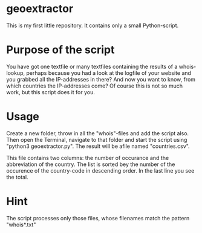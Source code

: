 # geoextractor
This is my first little repository. It contains only a small Python-script.

# Purpose of the script
You have got one textfile or many textfiles containing the results of a whois-lookup, perhaps because you had a look at the logfile of your website and you grabbed all the IP-addresses in there? And now you want to know, from which countries the IP-addresses come? Of course this is not so much work, but this script does it for you.

# Usage
Create a new folder, throw in all the "whois"-files and add the script also.
Then open the Terminal, navigate to that folder and start the script using "python3 geoextractor.py". The result will be afile named "countries.csv".

This file contains two columns: the number of occurance and the abbreviation of the country. The list is sorted bey the number of the occurence of the country-code in descending order. In the last line you see the total.

# Hint
The script processes only those files, whose filenames match the pattern "whois*.txt"
